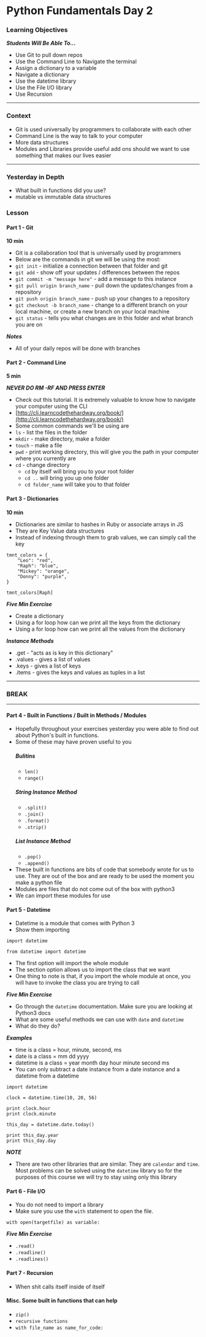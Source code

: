# Python Fundamentals Day 2

### Learning Objectives

***Students Will Be Able To...***

* Use Git to pull down repos
* Use the Command Line to Navigate the terminal
* Assign a dictionary to a variable
* Navigate a dictionary
* Use the datetime library
* Use the File I/O library
* Use Recursion

---
### Context

* Git is used universally by programmers to collaborate with each other
* Command Line is the way to talk to your computer
* More data structures
* Modules and Libraries provide useful add ons should we want to use something that makes our lives easier

---
### Yesterday in Depth

* What built in functions did you use?
* mutable vs immutable data structures 

### Lesson

#### Part 1 - Git
**10 min**

* Git is a collaboration tool that is universally used by programmers
* Below are the commands in git we will be using the most:
* `git init` - initialize a connection between that folder and git
* `git add` - show off your updates / differences between the repos
* `git commit -m "message here"` - add a message to this instance
* `git pull origin branch_name` - pull down the updates/changes from a repository
* `git push origin branch_name` - push up your changes to a repository
* `git checkout -b branch_name` - change to a different branch on your local machine, or create a new branch on your local machine
* `git status` - tells you what changes are in this folder and what branch you are on

***Notes***

* All of your daily repos will be done with branches

#### Part 2 - Command Line
**5 min**

***NEVER DO RM -RF AND PRESS ENTER***

* Check out this tutorial. It is extremely valuable to know how to navigate your computer using the CLI
* [http://cli.learncodethehardway.org/book/](http://cli.learncodethehardway.org/book/)
* Some common commands we'll be using are 
* `ls` - list the files in the folder
* `mkdir` - make directory, make a folder
* `touch` - make a file
* `pwd` - print working directory, this will give you the path in your computer where you currently are
* `cd` - change directory
	* `cd` by itself will bring you to your root folder
	* `cd ..` will bring you up one folder
	* `cd folder_name` will take you to that folder

#### Part 3 - Dictionaries 
**10 min**

* Dictionaries are similar to hashes in Ruby or associate arrays in JS
* They are Key Value data structures
* Instead of indexing through them to grab values, we can simply call the key

```
tmnt_colors = {
	"Leo": "red",
	"Raph": "blue",
	"Mickey": "orange",
	"Donny": "purple",
}

tmnt_colors[Raph]
```

***Five Min Exercise***

* Create a dictionary
* Using a for loop how can we print all the keys from the dictionary
* Using a for loop how can we print all the values from the dictionary

***Instance Methods***

* .get - "acts as is key in this dictionary"
* .values - gives a list of values
* .keys - gives a list of keys
* .items - gives the keys and values as tuples in a list

---
### BREAK
---

#### Part 4 - Built in Functions / Built in Methods / Modules

* Hopefully throughout your exercises yesterday you were able to find out about Python's built in functions. 
* Some of these may have proven useful to you
	##### Bulitins
	* `len()`
	* `range()`  
	##### String Instance Method 
	* `.split()`
	* `.join()`
	* `.format()`
	* `.strip()`  
	##### List Instance Method 
	* `.pop()`
	* `.append()`
* These built in functions are bits of code that somebody wrote for us to use. They are out of the box and are ready to be used the moment you make a python file
* Modules are files that do not come out of the box with python3
* We can import these modules for use

#### Part 5 - Datetime

* Datetime is a module that comes with Python 3
* Show them importing

```
import datetime

from datetime import datetime
```
* The first option will import the whole module
* The section option allows us to import the class that we want
* One thing to note is that, if you import the whole module at once, you will have to invoke the class you are trying to call

***Five Min Exercise***

* Go through the `datetime` documentation. Make sure you are looking at Python3 docs
* What are some useful methods we can use with `date` and `datetime`
* What do they do?

***Examples***

* time is a class = hour, minute, second, ms
* date is a class = mm dd yyyy
* datetime is a class = year month day hour minute second ms
* You can only subtract a date instance from a date instance and a datetime from a datetime

```
import datetime

clock = datetime.time(10, 20, 56)

print clock.hour 
print clock.minute

this_day = datetime.date.today()

print this_day.year
print this_day.day
```

***NOTE***

* There are two other libraries that are similar. They are `calendar` and `time`. Most problems can be solved using the `datetime` library so for the purposes of this course we will try to stay using only this library

#### Part 6 - File I/O

* You do not need to import a library
* Make sure you use the `with` statement to open the file. 

```
with open(targetfile) as variable:
```

***Five Min Exercise***

* `.read()`
* `.readline()`
* `.readlines()`

#### Part 7 - Recursion

* When shit calls itself inside of itself


#### Misc. Some built in functions that can help

* `zip()`
* `recursive functions`
* `with file_name as name_for_code:`



